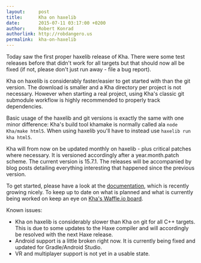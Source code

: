 ```yaml
---
layout:     post
title:      Kha on haxelib
date:       2015-07-11 03:17:00 +0200
author:     Robert Konrad
authorlink: http://robdangero.us
permalink:  kha-on-haxelib
---
```

Today saw the first proper haxelib release of Kha. There were some test releases before that didn't work for all targets but that should now all be fixed (if not, please don't just run away - file a bug report).

Kha on haxelib is considerably faster/easier to get started with than the git version. The download is smaller and a Kha directory per project is not necessary. However when starting a real project, using Kha's classic git submodule workflow is highly recommended to properly track dependencies.

Basic usage of the haxelib and git versions is exactly the same with one minor difference: Kha's build tool khamake is normally called ala `node Kha/make html5`. When using haxelib you'll have to instead use `haxelib run kha html5`.

Kha will from now on be updated monthly on haxelib - plus critical patches where necessary. It is versioned accordingly after a year.month.patch scheme. The current version is 15.7.1.
The releases will be accompanied by blog posts detailing everything interesting that happened since the previous version.

To get started, please have a look at the [documentation](https://github.com/KTXSoftware/Kha/wiki), which is recently growing nicely.
To keep up to date on what is planned and what is currently being worked on keep an eye on [Kha's Waffle.io board](https://waffle.io/KTXSoftware/Kha).

Known issues:

* Kha on haxelib is considerably slower than Kha on git for all C++ targets. This is due to some updates to the Haxe compiler and will accordingly be resolved with the next Haxe release.
* Android support is a little broken right now. It is currently being fixed and updated for Gradle/Android Studio.
* VR and multiplayer support is not yet in a usable state.
